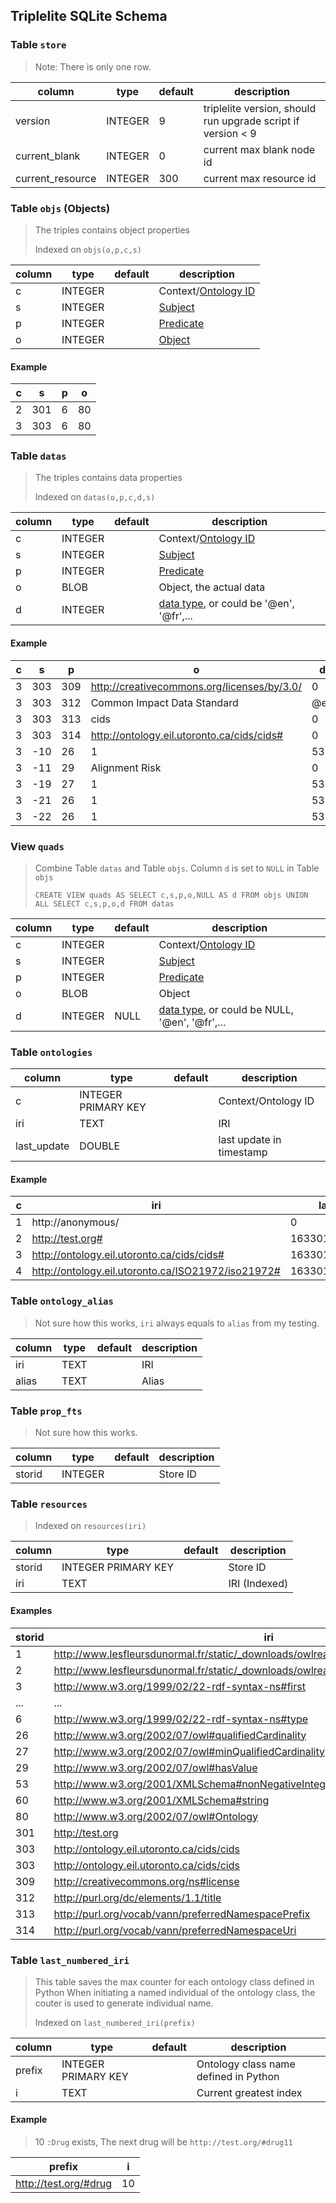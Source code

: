 ## Triplelite SQLite Schema
### Table `store`
> Note: There is only one row.

| column           | type    | default | description                                                  |
|------------------|---------|---------|--------------------------------------------------------------|
| version          | INTEGER | 9       | triplelite version, should run upgrade script if version < 9 |
| current_blank    | INTEGER | 0       | current max blank node id                                    |
| current_resource | INTEGER | 300     | current max resource id                                      |

### Table `objs` (Objects)
> The triples contains object properties
>
> Indexed on `objs(o,p,c,s)`

| column | type    | default | description |
|--------|---------|---------|-------------|
| c      | INTEGER |         | Context/[Ontology ID](#table-ontologies)    |
| s      | INTEGER |         | [Subject](#table-resources)     |
| p      | INTEGER |         | [Predicate](#table-resources)   |
| o      | INTEGER |         | [Object](#table-resources)      |

#### Example
| c | s   | p | o  |
|---|-----|---|----|
| 2 | 301 | 6 | 80 |
| 3 | 303 | 6 | 80 |

### Table `datas`
> The triples contains data properties
> 
> Indexed on `datas(o,p,c,d,s)`

| column | type    | default | description |
|--------|---------|---------|-------------|
| c      | INTEGER |         | Context/[Ontology ID](#table-ontologies)    |
| s      | INTEGER |         | [Subject](#table-resources)     |
| p      | INTEGER |         | [Predicate](#table-resources)   |
| o      | BLOB    |         | Object, the actual data      |
| d      | INTEGER |         | [data type](#table-resources), or could be '@en', '@fr',...  |

#### Example
| c | s   | p   | o                                           | d   |
|---|-----|-----|---------------------------------------------|-----|
| 3 | 303 | 309 | http://creativecommons.org/licenses/by/3.0/ | 0   |
| 3 | 303 | 312 | Common Impact Data Standard                 | @en |
| 3 | 303 | 313 | cids                                        | 0   |
| 3 | 303 | 314 | http://ontology.eil.utoronto.ca/cids/cids#  | 0   |
| 3 | -10 | 26  | 1                                           | 53  |
| 3 | -11 | 29  | Alignment Risk                              | 0   |
| 3 | -19 | 27  | 1                                           | 53  |
| 3 | -21 | 26  | 1                                           | 53  |
| 3 | -22 | 26  | 1                                           | 53  |

### View `quads`
> Combine Table `datas` and Table `objs`. Column `d` is set to `NULL` in Table `objs`
> 
> `CREATE VIEW quads AS SELECT c,s,p,o,NULL AS d FROM objs UNION ALL SELECT c,s,p,o,d FROM datas`

| column | type    | default | description |
|--------|---------|---------|-------------|
| c      | INTEGER |         | Context/[Ontology ID](#table-ontologies)    |
| s      | INTEGER |         | [Subject](#table-resources)     |
| p      | INTEGER |         | [Predicate](#table-resources)   |
| o      | BLOB    |         | Object      |
| d      | INTEGER | NULL    | [data type](#table-resources), or could be NULL, '@en', '@fr',...    |

### Table `ontologies`

| column      | type                | default | description |
|-------------|---------------------|---------|-------------|
| c           | INTEGER PRIMARY KEY |         | Context/Ontology ID    |
| iri         | TEXT                |         | IRI         |
| last_update | DOUBLE              |         | last update in timestamp |

#### Example
| c | iri                                                | last_update        |
|---|----------------------------------------------------|--------------------|
| 1 | http://anonymous/                                  | 0                  |
| 2 | http://test.org#                                   | 1633013873.126485  |
| 3 | http://ontology.eil.utoronto.ca/cids/cids#         | 1633013870.9506207 |
| 4 | http://ontology.eil.utoronto.ca/ISO21972/iso21972# | 1633013870.984842  |

### Table `ontology_alias`
> Not sure how this works, `iri` always equals to `alias` from my testing.

| column | type | default | description |
|--------|------|---------|-------------|
| iri    | TEXT |         | IRI         |
| alias  | TEXT |         | Alias       |

### Table `prop_fts`
> Not sure how this works.

| column | type    | default | description |
|--------|---------|---------|-------------|
| storid | INTEGER |         | Store ID    |

### Table `resources`
> Indexed on `resources(iri)`

| column | type                | default | description |
|--------|---------------------|---------|-------------|
| storid | INTEGER PRIMARY KEY |         | Store ID    |
| iri    | TEXT                |         | IRI  (Indexed)       |

#### Examples
| storid | iri                                                                                   |
|--------|---------------------------------------------------------------------------------------|
| 1      | http://www.lesfleursdunormal.fr/static/_downloads/owlready_ontology.owl#python_module |
| 2      | http://www.lesfleursdunormal.fr/static/_downloads/owlready_ontology.owl#python_name   |
| 3      | http://www.w3.org/1999/02/22-rdf-syntax-ns#first                                      |
| ...    | ...                                                                                   |
| 6      | http://www.w3.org/1999/02/22-rdf-syntax-ns#type                                       |
| 26     | http://www.w3.org/2002/07/owl#qualifiedCardinality                                    |
| 27     | http://www.w3.org/2002/07/owl#minQualifiedCardinality                                 |
| 29     | http://www.w3.org/2002/07/owl#hasValue                                                |
| 53     | http://www.w3.org/2001/XMLSchema#nonNegativeInteger                                   |
| 60     | http://www.w3.org/2001/XMLSchema#string                                               |
| 80     | http://www.w3.org/2002/07/owl#Ontology                                                |
| 301    | http://test.org                                                                       |
| 303    | http://ontology.eil.utoronto.ca/cids/cids                                             |
| 303    | http://ontology.eil.utoronto.ca/cids/cids                                             |
| 309    | http://creativecommons.org/ns#license                                                 |
| 312    | http://purl.org/dc/elements/1.1/title                                                 |
| 313    | http://purl.org/vocab/vann/preferredNamespacePrefix                                   |
| 314    | http://purl.org/vocab/vann/preferredNamespaceUri                                      |                                       |                                          |                                                                         |

### Table `last_numbered_iri`
> This table saves the max counter for each ontology class defined in Python
> When initiating a named individual of the ontology class, the couter is used to generate individual name.
> 
> Indexed on `last_numbered_iri(prefix)`

| column | type                | default | description                           |
|--------|---------------------|---------|---------------------------------------|
| prefix | INTEGER PRIMARY KEY |         | Ontology class name defined in Python |
| i      | TEXT                |         | Current greatest index                |

#### Example
> 10 `:Drug` exists, The next drug will be `http://test.org/#drug11` 

| prefix                | i  |
|-----------------------|----|
| http://test.org/#drug | 10 |